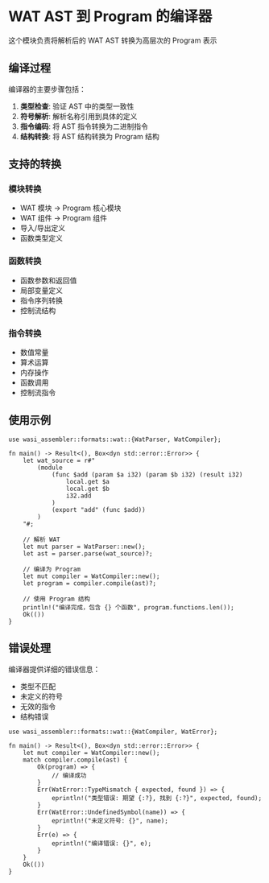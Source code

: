 # WAT AST 到 Program 的编译器

这个模块负责将解析后的 WAT AST 转换为高层次的 Program 表示

## 编译过程

编译器的主要步骤包括：

1. **类型检查**: 验证 AST 中的类型一致性
2. **符号解析**: 解析名称引用到具体的定义
3. **指令编码**: 将 AST 指令转换为二进制指令
4. **结构转换**: 将 AST 结构转换为 Program 结构

## 支持的转换

### 模块转换
- WAT 模块 → Program 核心模块
- WAT 组件 → Program 组件
- 导入/导出定义
- 函数类型定义

### 函数转换
- 函数参数和返回值
- 局部变量定义
- 指令序列转换
- 控制流结构

### 指令转换
- 数值常量
- 算术运算
- 内存操作
- 函数调用
- 控制流指令

## 使用示例

```rust,no_run
use wasi_assembler::formats::wat::{WatParser, WatCompiler};

fn main() -> Result<(), Box<dyn std::error::Error>> {
    let wat_source = r#"
        (module
            (func $add (param $a i32) (param $b i32) (result i32)
                local.get $a
                local.get $b
                i32.add
            )
            (export "add" (func $add))
        )
    "#;
    
    // 解析 WAT
    let mut parser = WatParser::new();
    let ast = parser.parse(wat_source)?;
    
    // 编译为 Program
    let mut compiler = WatCompiler::new();
    let program = compiler.compile(ast)?;
    
    // 使用 Program 结构
    println!("编译完成，包含 {} 个函数", program.functions.len());
    Ok(())
}
```

## 错误处理

编译器提供详细的错误信息：
- 类型不匹配
- 未定义的符号
- 无效的指令
- 结构错误

```rust,no_run
use wasi_assembler::formats::wat::{WatCompiler, WatError};

fn main() -> Result<(), Box<dyn std::error::Error>> {
    let mut compiler = WatCompiler::new();
    match compiler.compile(ast) {
        Ok(program) => {
            // 编译成功
        }
        Err(WatError::TypeMismatch { expected, found }) => {
            eprintln!("类型错误: 期望 {:?}, 找到 {:?}", expected, found);
        }
        Err(WatError::UndefinedSymbol(name)) => {
            eprintln!("未定义符号: {}", name);
        }
        Err(e) => {
            eprintln!("编译错误: {}", e);
        }
    }
    Ok(())
}
```